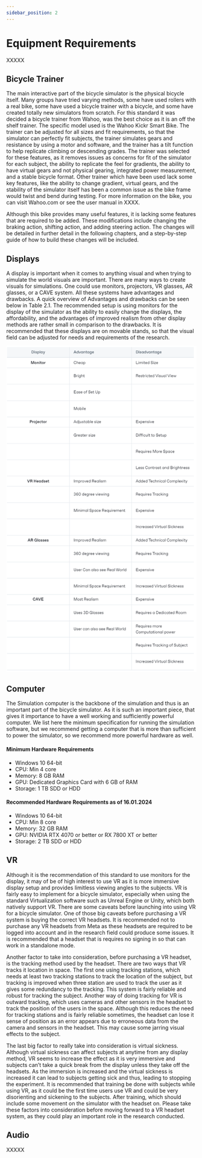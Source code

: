 ```yaml
---
sidebar_position: 2
---
```


# Equipment Requirements

XXXXX

## Bicycle Trainer

The main interactive part of the bicycle simulator is the physical bicycle itself. Many groups have tried varying methods, some have used rollers with a real bike, some have used a bicycle trainer with a bicycle, and some have created totally new simulators from scratch. For this standard it was decided a bicycle trainer from Wahoo, was the best choice as it is an off the shelf trainer. The specific model used is the Wahoo Kickr Smart Bike. The trainer can be adjusted for all sizes and fit requirements, so that the simulator can perfectly fit subjects, the trainer simulates gears and resistance by using a motor and software, and the trainer has a tilt function to help replicate climbing or descending grades. The trainer was selected for these features, as it removes issues as concerns for fit of the simulator for each subject, the ability to replicate the feel for gradients, the ability to have virtual gears and not physical gearing, integrated power measurement, and a stable bicycle format. Other trainer which have been used lack some key features, like the ability to change gradient, virtual gears, and the stability of the simulator itself has been a common issue as the bike frame would twist and bend during testing. For more information on the bike, you can visit Wahoo.com or see the user manual in XXXX. 

Although this bike provides many useful features, it is lacking some features that are required to be added. These modifications include changing the braking action, shifting action, and adding steering action. The changes will be detailed in further detail in the following chapters, and a step-by-step guide of how to build these changes will be included.

## Displays

A display is important when it comes to anything visual and when trying to simulate the world visuals are important. There are many ways to create visuals for simulations. One could use monitors, projectors, VR glasses, AR glasses, or a CAVE system. All these systems have advantages and drawbacks. A quick overview of Advantages and drawbacks can be seen below in Table 2.1. The recommended setup is using monitors for the display of the simulator as the ability to easily change the displays, the affordability, and the advantages of improved realism from other display methods are rather small in comparison to the drawbacks. It is recommended that these displays are on movable stands, so that the visual field can be adjusted for needs and requirements of the research.

![Equipment-Table](./Equipment_table.PNG)

## Computer

The Simulation computer is the backbone of the simulation and thus is an important part of the bicycle simulator. As it is such an important piece, that gives it importance to have a well working and sufficiently powerful computer. We list here the minimum specification for running the simulation software, but we recommend getting a computer that is more than sufficient to power the simulator, so we recommend more powerful hardware as well.

#### Minimum Hardware Requirements 

- Windows 10 64-bit
- CPU: Min 4 core
- Memory: 8 GB RAM
- GPU: Dedicated Graphics Card with 6 GB of RAM
- Storage: 1 TB SDD or HDD

#### Recommended Hardware Requirements as of 16.01.2024 

- Windows 10 64-bit
- CPU: Min 8 core
- Memory: 32 GB RAM
- GPU: NVIDIA RTX 4070 or better or RX 7800 XT or better
- Storage: 2 TB SDD or HDD

## VR

Although it is the recommendation of this standard to use monitors for the display, it may of be of high interest to use VR as it is more immersive display setup and provides limitless viewing angles to the subjects. VR is fairly easy to implement for a bicycle simulator, especially when using the standard Virtualization software such as Unreal Engine or Unity, which both natively support VR. There are some caveats before launching into using VR for a bicycle simulator. One of those big caveats before purchasing a VR system is buying the correct VR headsets. It is recommended not to purchase any VR headsets from Meta as these headsets are required to be logged into account and in the research field could produce some issues. It is recommended that a headset that is requires no signing in so that can work in a standalone mode. 

Another factor to take into consideration, before purchasing a VR headset, is the tracking method used by the headset. There are two ways that VR tracks it location in space. The first one using tracking stations, which needs at least two tracking stations to track the location of the subject, but tracking is improved when three station are used to track the user as it gives some redundancy to the tracking. This system is fairly reliable and robust for tracking the subject. Another way of doing tracking for VR is outward tracking, which uses cameras and other sensors in the headset to track the position of the users in the space. Although this reduces the need for tracking stations and is fairly reliable sometimes, the headset can lose it sense of position as an error appears due to erroneous data from the camera and sensors in the headset. This may cause some jarring visual effects to the subject. 

The last big factor to really take into consideration is virtual sickness. Although virtual sickness can affect subjects at anytime from any display method, VR seems to increase the effect as it is very immersive and subjects can’t take a quick break from the display unless they take off the headsets. As the immersion is increased and the virtual sickness is increased it can lead to subjects getting sick and thus, leading to stopping the experiment. It is recommended that training be done with subjects while using VR, as it could be the first time users use VR and could be very disorienting and sickening to the subjects. After training, which should include some movement on the simulator with the headset on.
Please take these factors into consideration before moving forward to a VR headset system, as they could play an important role in the research conducted.

## Audio

XXXXX